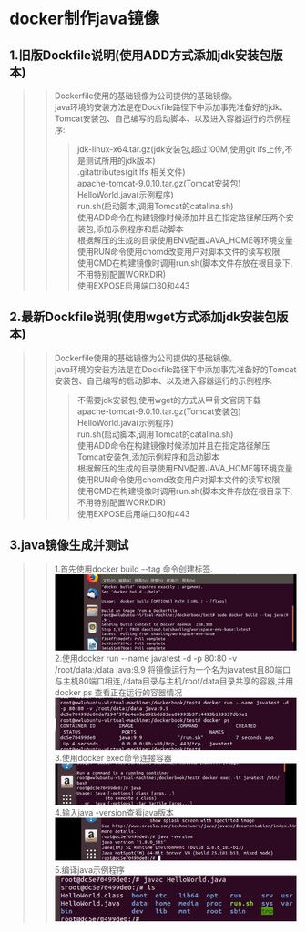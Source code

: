 # docker制作java镜像
## 1.旧版Dockfile说明(使用ADD方式添加jdk安装包版本)
>>Dockerfile使用的基础镜像为公司提供的基础镜像。<br>
>>java环境的安装方法是在Dockfile路径下中添加事先准备好的jdk、Tomcat安装包、自己编写的启动脚本、以及进入容器运行的示例程序:<br>
>>>jdk-linux-x64.tar.gz(jdk安装包,超过100M,使用git lfs上传,不是测试所用的jdk版本)<br>
>>>.gitattributes(git lfs 相关文件)<br>
>>>apache-tomcat-9.0.10.tar.gz(Tomcat安装包)<br>
>>>HelloWorld.java(示例程序)<br>
>>>run.sh(启动脚本,调用Tomcat的catalina.sh)<br>
>>使用ADD命令在构建镜像时候添加并且在指定路径解压两个安装包,添加示例程序和启动脚本<br>
>>根据解压的生成的目录使用ENV配置JAVA_HOME等环境变量<br>
>>使用RUN命令使用chomd改变用户对脚本文件的读写权限<br>
>>使用CMD在构建镜像时调用run.sh(脚本文件存放在根目录下,不用特别配置WORKDIR)<br>
>>使用EXPOSE启用端口80和443<br>
## 2.最新Dockfile说明(使用wget方式添加jdk安装包版本)
>>Dockerfile使用的基础镜像为公司提供的基础镜像。<br>
>>java环境的安装方法是在Dockfile路径下中添加事先准备好的Tomcat安装包、自己编写的启动脚本、以及进入容器运行的示例程序:<br>
>>>不需要jdk安装包,使用wget的方式从甲骨文官网下载<br>
>>>apache-tomcat-9.0.10.tar.gz(Tomcat安装包)<br>
>>>HelloWorld.java(示例程序)<br>
>>>run.sh(启动脚本,调用Tomcat的catalina.sh)<br>
>>使用ADD命令在构建镜像时候添加并且在指定路径解压Tomcat安装包,添加示例程序和启动脚本<br>
>>根据解压的生成的目录使用ENV配置JAVA_HOME等环境变量<br>
>>使用RUN命令使用chomd改变用户对脚本文件的读写权限<br>
>>使用CMD在构建镜像时调用run.sh(脚本文件存放在根目录下,不用特别配置WORKDIR)<br>
>>使用EXPOSE启用端口80和443<br>
## 3.java镜像生成并测试

>>1.首先使用docker build --tag 命令创建标签.<br>
![Ubuntu执行图](https://github.com/wwlcode/photo/blob/master/1.png)<br>
>>2.使用docker run --name javatest -d -p 80:80 -v /root/data:/data java:9.9 将镜像运行为一个名为javatest且80端口与主机80端口相连,/data目录与主机/root/data目录共享的容器,并用docker ps 查看正在运行的容器情况<br>
![Ubuntu执行图](https://github.com/wwlcode/photo/blob/master/2.png)<br>
>>3.使用docker exec命令连接容器<br>
![Ubuntu执行图](https://github.com/wwlcode/photo/blob/master/3.png)<br>
>>4.输入java -version查看java版本<br>
![Ubuntu执行图](https://github.com/wwlcode/photo/blob/master/4.png)<br>
>>5.编译java示例程序<br>
![Ubuntu执行图](https://github.com/wwlcode/photo/blob/master/5.png)<br>
